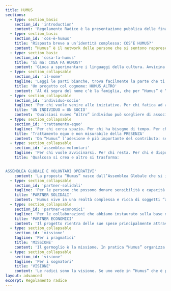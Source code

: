 ```yaml
---
title: HUMUS
sections:
  - type: section_basic
    section_id: 'introduction'
    content: 'Regolamento Radice è la presentazione pubblica delle finalità del progetto "Humus", nato nel 2019 da un’idea dell’”Associazione di Volontariato Pacha Mama ONLUS”.'
  - type: section_basic
    section_id: 'cos-è-humus'
    title: 'Risposta breve a un’identità complessa: COS’È HUMUS?'
    content: “Humus” è il network delle persone che si sentono rappresentate da questo nome. “Humus” è nell’assemblea dei soci dell’”Associazione Pacha Mama”. Germoglio da “Humus” nasce grazie all’ impegno dei volontari disponibili a ciclo trimestrale.
  - type: section_basic
    section_id: 'cosa-fa-humus'
    title: 'Sì ma: COSA FA HUMUS?'
    content: 'Gioca a sperimantare i linguaggi della cultura. Avvicina le persone alla consapevolezza della loro natura: quella solidale. Vicini in un’esperienza originale non possiamo piú negare di avere qualcosa in comune. ED È PER QUESTO CHE “Humus” C’È nelle iniziative che hanno il prefisso “altro-” (hai presente “Humus Altro Natale, #2altrofestival”?)'
  - type: section_collapsable
    section_id: 'il-nome'
    tagline: 'Leggi le parti bianche, trova facilmente la parte che ti interessa'
    title: 'Un progetto col cognome: HUMUS_ALTRO'
    content: 'Al di sopra del nome c’è la famiglia, che per “Humus” è “Altro”: l’Altro con la maiuscola nel rispetto di chiunque Altro.'
  - type: section_collapsable
    section_id: 'individuo-socio'
    tagline: 'Per chi vuole venire alle iniziative. Per chi fatica ad accettare i tesseramenti. Per chi ha dubbi a prendere parte.'
    title: 'UN INDIVIDUO = UN SOCIO'
    content: 'Qualsiasi nuovo “Altro” individuo può scegliere di associarsi passando ad “Humus”. Partecipa alle iniziative chi diventa socio dell’”Associazione Pacha Mama” e sottoscrive una tessera valida da settembre all’agosto seguente. La tessera ha un costo. Presentando la tessera valida col proprio nome si viene riconosciuti soci. Nessuna iniziativa prevede il pagamento di un ticket, ma tutte le iniziative sono solo per chi si associa.'
  - type: section_collapsable
    section_id: 'trattamento-equo'
    tagline: 'Per chi cerca spazio. Per chi ha bisogno di tempo. Per chi viene e va.'
    title: 'Trattamento equo e non misurabile della PRESENZA'
    content: 'Da “Humus” l’adesione è più importante del contributo: se ogni evento prevedesse un costo d’ingresso fisso ci sarebbero più soldi in cassa e meno nomi nel registro. Più sicurezza economica ma meno ricchezza sociale. Chi appoggia “Humus” nutre “Humus”. Eque e non soppesabili sono le presenze. Chi trascorre una sola ora e chi viene alle iniziative tutto l’anno. Chi pensa a “Humus” ma non può presentarsi. Chi si sente “Humus” ma ha altri impegni. Chi su “Humus” mette tutto. Nessun modo personale di attribuire significato è escluso. Qui, come la più autentica delle esperienze, quello che succede non può essere misurato. Puoi fidarti di qualcosa che somiglia all’”Humus”, che nasce dal profondo più che dal basso. Saprai che ogni risorsa disponibile viene investita nella ricerca verso nuovi modi di raccontare i confini meravigliosamente frastagliati della realtà in cui siamo immersi. Sono intenzioni queste che non saranno mai dimenticate da Humus e che troveranno nell’ “Altro” nuovo eco.'
  - type: section_collapsable
    section_id: 'assemblea-volontari'
    tagline: 'Per chi vuole avvicinarsi. Per chi resta. Per chi è disponibile a lavorare a un progetto per un periodo.'
    title: 'Qualcosa si crea e altro si trasforma:


ASSEMBLEA GLOBALE E VOLONTARI OPERATIVI'
    content: 'La proposta “Humus” nasce dall’Assemblea Globale che si incontra per esprimere il suo voto. Ogni tre mesi il Consiglio Direttivo dell’associazione convoca l’Assemblea Globale per rinnovare la motivazione di tutti i soci alla semina del nuovo ciclo di programmazione. Con regolarità miete e pianta. Solo chi sceglie di impegnarsi durante un ciclo di tre mesi è volontario in “Humus” e a nessuno può essere richiesta preventivamente una continuità di durata maggiore. Un volontario sa individuare l’area d’interesse nella quale crescere e fare crescere, dove le attitudini, le potenzialità, le aspirazioni, da nutrimento diventano germoglio seguendo un metodo. E’ operativo il volontario che si prende cura: tre mesi, una sera a settimana, portando del lavoro a casa. Coltivano intese i volontari che collaborano all’interno di un Gruppo Operativo, dove seguono con efficacia settoriale la crescita delle iniziative che da “Humus” nascono in quel trimestre. Cinque rappresentanti per cinque Gruppi Operativi: Comunicazione, Culturale, Sociale, Tecnico, Logistico. I rappresentanti intrecciano sinergicamente le competenze di ciascun gruppo ad Altro Consiglio, dove le iniziative di un trimestre sono progettate seguendo una visione di insieme. Due membri del Consiglio Direttivo dell’associazione supervisionano le attività di Altro Consiglio esplicitando le sensibilità che in questo Regolamento Radice sono sancite. Il Consiglio Direttivo e il Regolamento Radice sono la garanzia che l’organizzazione rimanga sul lungo periodo coerente alla sua specificità. All’Assemblea Globale i soci eleggono il Presidente più tre altri membri (il Segretario, il Tesoriere, il Quarto) che per dodici mesi (quattro cicli) rappresenteranno formalmente l’associazione tutta. Il Consiglio Direttivo si impegna a garantire la continuità nel tempo dell’attività associativa convocando ogni tre mesi l’Assemblea Globale, moderando l’incontro con tutti i soci nei tempi e nelle modalità affinchè siano abbattute le barriere tra un singolo socio e la sua possibilità di poter esprimere un cambiamento della forma fluida di “Humus”, modificando questo Regolamento Radice. L’Assemblea Globale si confronta sulle attività del ciclo precedente, formula le proposte del ciclo successivo e approva i Gruppi Operativi nella quale si sono liberamente inseriti gli associati che decidono di donare la propria disponibilità di volontari al progetto, almeno fino al trimestre successivo. Seguendo questo metodo, l’Associazione rimane contestualmente fluida e solida, perché rinnova ciclicamente nell’incontro con i cittadini le premesse di una presenza radicata e sentita ma anche germogliata e viva.'
  - type: section_collapsable
    section_id: 'partner-solidali'
    tagline: 'Per le persone che possono donare sensibilità e capacità al progetto. Per chi ha urgenza di esprimersi. Per chi ha una ragione sociale o una causa da condividere. Per entrare in rete alla pari.'
    title: 'PARTNER SOLIDALI'
    content: 'Humus vive in una realtà complessa e ricca di soggetti “altri” con cui dialogare, lavorare e camminare verso un orizzonte comune, mantenendo una propria unicità. Sono chiamati partner solidali, collettivi o i singoli, che riconoscono in Humus lo spazio dove potersi esprimere e che collaborano alle iniziative di Humus e le arricchiscono della loro esperienza.'
  - type: section_collapsable
    section_id: 'partner-economici'
    tagline: 'Per le collaborazioni che abbiamo instaurato sulla base di leggi di mercato. Per le parti della proposta che richiedono rimborsi, acquisti o stipendi. Per comprendere meglio le scelte delle spese di bilancio.'
    title: 'PARTNER ECONOMICI'
    content: 'Il progetto rientra delle sue spese principalmente attraverso le quote associative. Anche attraverso i finanziamenti pubblici e quelli privati, Humus trova sostegno per le sue iniziative. Costruire costa e non tutto può essere pagato attraverso il lavoro volontario o lo scambio. Se i materiali di recupero, il lavoro volontario, i doni sono risorse che non prevedono voci di spesa, i prodotti etici e sostenibili, il lavoro di tecnici specializzati, le autorizzazioni, le assicurazioni, le certificazioni, il noleggio di strumentazioni necessarie, e più in generale tutti quei servizi e prodotti che non si riescono a procurare in maniera diversa se non acquistandoli sul mercato, diventano voci di spesa. Gli artisti e i professionisti nel campo sociale o della cultura arricchiscono il terreno che Humus abita e coltiva; per questo su di loro l’associazione investe un valore economico espresso chiaramente nel bilancio trimestrale.'
  - type: section_collapsable
    section_id: 'missione'
    tagline: 'Per i pragmatici'
    title: 'MISSIONE'
    content: 'Il germoglio è la missione. In pratica “Humus” organizza iniziative in modo sostenibile. Dal rispetto dell’ambiente a quello per il lavoro umano, le strategie e pratiche di cui si avvale sono per il cittadino un punto di riferimento concreto e fattibile: usa prodotti della filiera del commercio equo o di quella locale; lascia esprimere artisti del territorio e non giudica i linguaggi dell’arte o della cultura attuale; lotta insieme ad altri perseguendo le stesse cause sociali verso la riduzione delle diseguaglianze e il miglioramento della qualità di vita delle singole persone; comunica messaggi positivi argomentando dettagliatamente con parole e fatti le alte possibilità di perseguire obiettivi comuni grazie alla partecipazione cosciente della cittadinanza alla vita pubblica. Se uno ad un evento “Humus” trova una parte di tutto questo, il progetto si è avvicinato alla sua missione sul campo.'
  - type: section_collapsable
    section_id: 'visione'
    tagline: 'Per i sognatori'
    title: 'VISIONE'
    content: 'Le radici sono la visione. Se uno vede in “Humus” che è possibile un posto in cui le scelte sono prese con consapevolezza delle profonde implicazioni con il resto dell’ambiente, allora magari è più facile che trovi fiducia per immaginare una società globale che cerca un equilibrio nelle radici che la natura dell’uomo ha intrecciato su quella del pianeta.'
layout: advanced
excerpt: Regolamento radice
---
```

